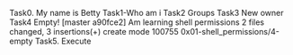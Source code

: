 Task0. My name is Betty
Task1-Who am i
Task2 Groups
Task3 New owner
Task4 Empty!
[master a90fce2] Am learning shell permissions
 2 files changed, 3 insertions(+)
 create mode 100755 0x01-shell_permissions/4-empty
Task5. Execute
